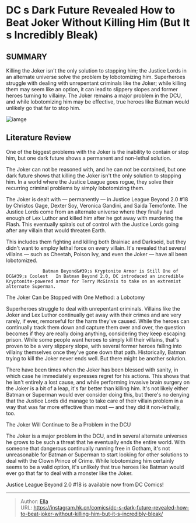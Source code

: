 # DC s Dark Future Revealed How to Beat Joker Without Killing Him (But It s Incredibly Bleak)


## SUMMARY 



  Killing the Joker isn&#39;t the only solution to stopping him; the Justice Lords in an alternate universe solve the problem by lobotomizing him.   Superheroes struggle with dealing with unrepentant criminals like the Joker; while killing them may seem like an option, it can lead to slippery slopes and former heroes turning to villainy.   The Joker remains a major problem in the DCU, and while lobotomizing him may be effective, true heroes like Batman would unlikely go that far to stop him.  

![iamge](https://static1.srcdn.com/wordpress/wp-content/uploads/2023/09/joker-scary-art.jpg)

## Literature Review

One of the biggest problems with the Joker is the inability to contain or stop him, but one dark future shows a permanent and non-lethal solution.




The Joker can not be reasoned with, and he can not be contained, but one dark future shows that killing the Joker isn&#39;t the only solution to stopping him. In a world where the Justice League goes rogue, they solve their recurring criminal problems by simply lobotomizing them.




The Joker is dealt with — permanently — in Justice League Beyond 2.0 #18 by Christos Gage, Dexter Soy, Veronica Gandini, and Saida Temofonte. The Justice Lords come from an alternate universe where they finally had enough of Lex Luthor and killed him after he got away with murdering the Flash. This eventually spirals out of control with the Justice Lords going after any villain that would threaten Earth.

          

This includes them fighting and killing both Brainiac and Darkseid, but they didn&#39;t want to employ lethal force on every villain. It&#39;s revealed that several villains — such as Cheetah, Poison Ivy, and even the Joker — have all been lobotomized.

                  Batman Beyond&#39;s Kryptonite Armor is Still One of DC&#39;s Coolest   In Batman Beyond 2.0, DC introduced an incredible Kryptonite-powered armor for Terry McGinnis to take on an extremist alternate Superman.   





 The Joker Can be Stopped with One Method: a Lobotomy 
          

Superheroes struggle to deal with unrepentant criminals. Villains like the Joker and Lex Luthor continually get away with their crimes and are very rarely, if ever, remorseful for the harm they&#39;ve caused. While the heroes can continually track them down and capture them over and over, the question becomes if they are really doing anything, considering they keep escaping prison. While some people want heroes to simply kill their villains, that&#39;s proven to be a very slippery slope, with several former heroes falling into villainy themselves once they&#39;ve gone down that path. Historically, Batman trying to kill the Joker never ends well. But there might be another solution.

There have been times when the Joker has been blessed with sanity, in which case he immediately expresses regret for his actions. This shows that he isn&#39;t entirely a lost cause, and while performing invasive brain surgery on the Joker is a bit of a leap, it&#39;s far better than killing him. It&#39;s not likely either Batman or Superman would ever consider doing this, but there&#39;s no denying that the Justice Lords did manage to take care of their villain problem in a way that was far more effective than most — and they did it non-lethally, too.






 The Joker Will Continue to Be a Problem in the DCU 
          

The Joker is a major problem in the DCU, and in several alternate universes he grows to be such a threat that he eventually ends the entire world. With someone that dangerous continually running free in Gotham, it&#39;s not unreasonable for Batman or Superman to start looking for other solutions to deal with the Clown Prince of Crime. While lobotomizing him certainly seems to be a valid option, it&#39;s unlikely that true heroes like Batman would ever go that far to deal with a monster like the Joker.



Justice League Beyond 2.0 #18 is available now from DC Comics!





---

> Author: [Ella](https://instagram.hk.cn/)  
> URL: https://instagram.hk.cn/comics/dc-s-dark-future-revealed-how-to-beat-joker-without-killing-him-but-it-s-incredibly-bleak/  

